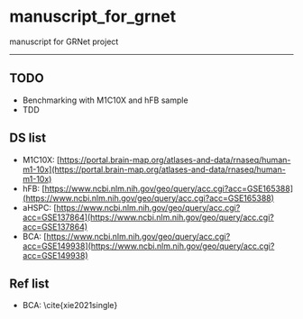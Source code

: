 # manuscript_for_grnet
manuscript for GRNet project


---
## TODO
- Benchmarking with  M1C10X and hFB sample
- TDD

## DS list
- M1C10X: [https://portal.brain-map.org/atlases-and-data/rnaseq/human-m1-10x](https://portal.brain-map.org/atlases-and-data/rnaseq/human-m1-10x)
- hFB: [https://www.ncbi.nlm.nih.gov/geo/query/acc.cgi?acc=GSE165388](https://www.ncbi.nlm.nih.gov/geo/query/acc.cgi?acc=GSE165388)
- aHSPC: [https://www.ncbi.nlm.nih.gov/geo/query/acc.cgi?acc=GSE137864](https://www.ncbi.nlm.nih.gov/geo/query/acc.cgi?acc=GSE137864)
- BCA: [https://www.ncbi.nlm.nih.gov/geo/query/acc.cgi?acc=GSE149938](https://www.ncbi.nlm.nih.gov/geo/query/acc.cgi?acc=GSE149938)

## Ref list
- BCA: \cite{xie2021single}
